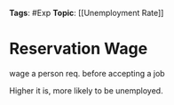 
**Tags**: #Exp 
**Topic**: [[Unemployment Rate]]

# Reservation Wage
wage a person req. before accepting a job

Higher it is, more likely to be unemployed.

